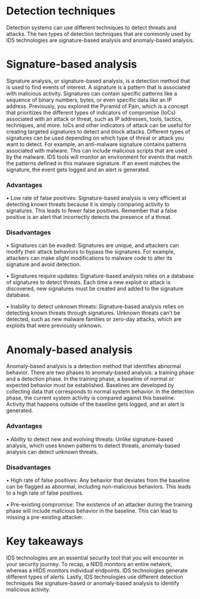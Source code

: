 # Detection techniques
Detection systems can use different techniques to detect threats and attacks. The two types of detection techniques that are commonly used by IDS technologies are signature-based analysis and anomaly-based analysis.
# Signature-based analysis
Signature analysis, or signature-based analysis, is a detection method that is used to find events of interest. A signature is a pattern that is associated with malicious activity. Signatures can contain specific patterns like a sequence of binary numbers, bytes, or even specific data like an IP address. 
Previously, you explored the Pyramid of Pain, which is a concept that prioritizes the different types of indicators of compromise (IoCs) associated with an attack or threat, such as IP addresses, tools, tactics, techniques, and more. IoCs and other indicators of attack can be useful for creating targeted signatures to detect and block attacks.
Different types of signatures can be used depending on which type of threat or attack you want to detect. For example, an anti-malware signature contains patterns associated with malware. This can include malicious scripts that are used by the malware. IDS tools will monitor an environment for events that match the patterns defined in this malware signature. If an event matches the signature, the event gets logged and an alert is generated. 
### Advantages
•	Low rate of false positives: Signature-based analysis is very efficient at detecting known threats because it is simply comparing activity to signatures. This leads to fewer false positives. Remember that a false positive is an alert that incorrectly detects the presence of a threat.
### Disadvantages
•	Signatures can be evaded: Signatures are unique, and attackers can modify their attack behaviors to bypass the signatures. For example, attackers can make slight modifications to malware code to alter its signature and avoid detection.

•	Signatures require updates: Signature-based analysis relies on a database of signatures to detect threats. Each time a new exploit or attack is discovered, new signatures must be created and added to the signature database.

•	Inability to detect unknown threats: Signature-based analysis relies on detecting known threats through signatures. Unknown threats can't be detected, such as new malware families or zero-day attacks, which are exploits that were previously unknown. 
# Anomaly-based analysis
Anomaly-based analysis is a detection method that identifies abnormal behavior. There are two phases to anomaly-based analysis: a training phase and a detection phase. In the training phase, a baseline of normal or expected behavior must be established. Baselines are developed by collecting data that corresponds to normal system behavior. In the detection phase, the current system activity is compared against this baseline. Activity that happens outside of the baseline gets logged, and an alert is generated. 
### Advantages
•	Ability to detect new and evolving threats: Unlike signature-based analysis, which uses known patterns to detect threats, anomaly-based analysis can detect unknown threats.
### Disadvantages
•	High rate of false positives: Any behavior that deviates from the baseline can be flagged as abnormal, including non-malicious behaviors. This leads to a high rate of false positives.

•	Pre-existing compromise: The existence of an attacker during the training phase will include malicious behavior in the baseline. This can lead to missing a pre-existing attacker.
# Key takeaways
IDS technologies are an essential security tool that you will encounter in your security journey. To recap, a NIDS monitors an entire network, whereas a HIDS monitors individual endpoints. IDS technologies generate different types of alerts. Lastly, IDS technologies use different detection techniques like signature-based or anomaly-based analysis to identify malicious activity. 

